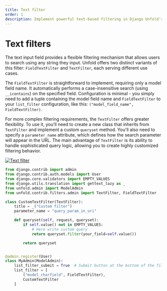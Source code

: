 ```yaml
---
title: Text filter
order: 1
description: Implement powerful text-based filtering in Django Unfold's admin interface with FieldTextFilter for simple field searches and TextFilter for complex custom filtering logic, complete with examples and configuration options.
---
```


# Text filters

The text input field provides a flexible filtering mechanism that allows users to search using any string they input. Unfold offers two distinct variants of this filter: `FieldTextFilter` and `TextFilter`, each serving different use cases.

The `FieldTextFilter` is straightforward to implement, requiring only a model field name. It automatically performs a case-insensitive search (using `__icontains`) on the specified field. Configuration is minimal - you simply need to add a tuple containing the model field name and `FieldTextFilter` to your `list_filter` configuration, like this: `("model_field_name", FieldTextFilter)`.

For more complex filtering requirements, the `TextFilter` offers greater flexibility. To use it, you'll need to create a new class that inherits from `TextFilter` and implement a custom `queryset` method. You'll also need to specify a `parameter_name` attribute, which defines how the search parameter will appear in the URL. The main advantage of `TextFilter` is its ability to handle sophisticated query logic, allowing you to create highly customized filtering behavior.

[![Text filter](/static/docs/filters/text-filter.webp)](/static/docs/filters/text-filter.webp)

```python
from django.contrib import admin
from django.contrib.auth.models import User
from django.core.validators import EMPTY_VALUES
from django.utils.translation import gettext_lazy as _
from unfold.admin import ModelAdmin
from unfold.contrib.filters.admin import TextFilter, FieldTextFilter

class CustomTextFilter(TextFilter):
    title = _("Custom filter")
    parameter_name = "query_param_in_uri"

    def queryset(self, request, queryset):
        if self.value() not in EMPTY_VALUES:
            # Here write custom query
            return queryset.filter(your_field=self.value())

        return queryset


@admin.register(User)
class MyAdmin(ModelAdmin):
    list_filter_submit = True  # Submit button at the bottom of the filter
    list_filter = [
        ("model_charfield", FieldTextFilter),
        CustomTextFilter
    ]
```
